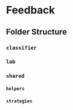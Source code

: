 # Feedback

## Folder Structure

### `classifier`

### `lab`

### `shared`

#### `helpers`

#### `strategies`
